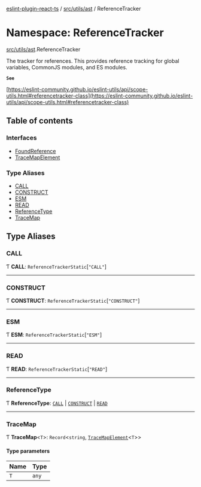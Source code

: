 [eslint-plugin-react-ts](../README.md) / [src/utils/ast](src_utils_ast.md) / ReferenceTracker

# Namespace: ReferenceTracker

[src/utils/ast](src_utils_ast.md).ReferenceTracker

The tracker for references. This provides reference tracking for global variables, CommonJS modules, and ES modules.

**`See`**

[https://eslint-community.github.io/eslint-utils/api/scope-utils.html#referencetracker-class](https://eslint-community.github.io/eslint-utils/api/scope-utils.html#referencetracker-class)

## Table of contents

### Interfaces

- [FoundReference](../interfaces/src_utils_ast.ReferenceTracker.FoundReference.md)
- [TraceMapElement](../interfaces/src_utils_ast.ReferenceTracker.TraceMapElement.md)

### Type Aliases

- [CALL](src_utils_ast.ReferenceTracker.md#call)
- [CONSTRUCT](src_utils_ast.ReferenceTracker.md#construct)
- [ESM](src_utils_ast.ReferenceTracker.md#esm)
- [READ](src_utils_ast.ReferenceTracker.md#read)
- [ReferenceType](src_utils_ast.ReferenceTracker.md#referencetype)
- [TraceMap](src_utils_ast.ReferenceTracker.md#tracemap)

## Type Aliases

### CALL

Ƭ **CALL**: `ReferenceTrackerStatic`[``"CALL"``]

___

### CONSTRUCT

Ƭ **CONSTRUCT**: `ReferenceTrackerStatic`[``"CONSTRUCT"``]

___

### ESM

Ƭ **ESM**: `ReferenceTrackerStatic`[``"ESM"``]

___

### READ

Ƭ **READ**: `ReferenceTrackerStatic`[``"READ"``]

___

### ReferenceType

Ƭ **ReferenceType**: [`CALL`](src_utils_ast.ReferenceTracker.md#call) \| [`CONSTRUCT`](src_utils_ast.ReferenceTracker.md#construct) \| [`READ`](src_utils_ast.ReferenceTracker.md#read)

___

### TraceMap

Ƭ **TraceMap**<`T`\>: `Record`<`string`, [`TraceMapElement`](../interfaces/src_utils_ast.ReferenceTracker.TraceMapElement.md)<`T`\>\>

#### Type parameters

| Name | Type |
| :------ | :------ |
| `T` | `any` |
